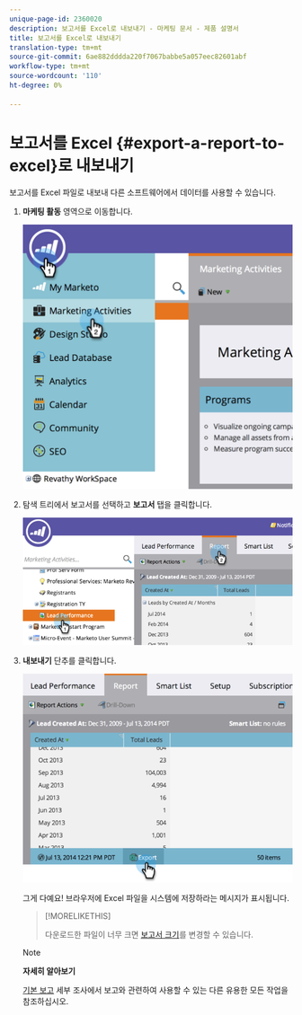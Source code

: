 ```yaml
---
unique-page-id: 2360020
description: 보고서를 Excel로 내보내기 - 마케팅 문서 - 제품 설명서
title: 보고서를 Excel로 내보내기
translation-type: tm+mt
source-git-commit: 6ae882dddda220f7067babbe5a057eec82601abf
workflow-type: tm+mt
source-wordcount: '110'
ht-degree: 0%

---
```



# 보고서를 Excel {#export-a-report-to-excel}로 내보내기

보고서를 Excel 파일로 내보내 다른 소프트웨어에서 데이터를 사용할 수 있습니다.

1. **마케팅 활동** 영역으로 이동합니다.

   ![](assets/image2014-9-16-13-3a11-3a14.png)

1. 탐색 트리에서 보고서를 선택하고 **보고서** 탭을 클릭합니다.

   ![](assets/image2014-9-16-13-3a11-3a18.png)

1. **내보내기** 단추를 클릭합니다.

   ![](assets/image2014-9-16-13-3a11-3a21.png)

   그게 다예요! 브라우저에 Excel 파일을 시스템에 저장하라는 메시지가 표시됩니다.

   >[!MORELIKETHIS]
   >
   >
   >
   >다운로드한 파일이 너무 크면 [보고서 크기](../../../../product-docs/reporting/basic-reporting/editing-reports/configure-report-size.md)를 변경할 수 있습니다.

   >[!NOTE]
   >
   >**자세히 알아보기**
   >
   >
   >[기본 보고](https://docs.marketo.com/display/docs/basic+reporting) 세부 조사에서 보고와 관련하여 사용할 수 있는 다른 유용한 모든 작업을 참조하십시오.

